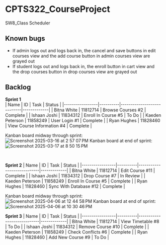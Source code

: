 # CPTS322_CourseProject
SW8_Class Scheduler

## Known bugs
- If admin logs out and logs back in, the cancel and save buttons in edit courses view and the add course button in admin courses view are grayed out
- If student logs out and logs back in, the enroll button in cart view and the drop courses button in drop courses view are grayed out

## Backlog

**Sprint 1**  
| Name            | ID       | Task                       | Status      |
|-----------------|----------|----------------------------|-------------|
| Bitna White     | 11812714 | Browse Courses #2          | Complete    |
| Ishaan Joshi    | 11834312 | Enroll In Course #5        | To Do       |
| Kaeden Peterson | 11858249 | User Login #1              | Complete    |
| Ryan Hughes     | 11828460 | View Course Information #4 | Complete    |  

Kanban board midway through sprint:
![Screenshot 2025-03-16 at 2 57 07 PM](https://github.com/user-attachments/assets/953b905a-7dd7-447f-bd2e-1319a03457ed)
Kanban board at end of sprint:
![Screenshot 2025-03-17 at 8 50 15 PM](https://github.com/user-attachments/assets/47c85dfa-da12-41d6-9baa-933d6309500c)

<br>

**Sprint 2**
| Name            | ID       | Task                       | Status      |
|-----------------|----------|----------------------------|-------------|
| Bitna White     | 11812714 | Edit Course #11            | Complete    |
| Ishaan Joshi    | 11834312 | Drop Course #7             | In Review   |
| Kaeden Peterson | 11858249 | Enroll In Course #5        | Complete    |
| Ryan Hughes     | 11828460 | Sync With Database #12     | Complete    |

Kanban board midway through sprint:
![Screenshot 2025-04-06 at 12 44 58 PM](https://github.com/user-attachments/assets/5bc6c307-4664-4238-b5e3-d8fea94152fe)
Kanban board at end of sprint:
![Screenshot 2025-04-06 at 10 30 46 PM](https://github.com/user-attachments/assets/c9364baa-ef3b-40b0-9a3c-7c4af292600e)

**Sprint 3**
| Name            | ID       | Task                       | Status      |
|-----------------|----------|----------------------------|-------------|
| Bitna White     | 11812714 | View Timetable #8          | To Do       |
| Ishaan Joshi    | 11834312 | Remove Course #10          | Complete    |
| Kaeden Peterson | 11858249 | Check Conflicts #6         | Complete    |
| Ryan Hughes     | 11828460 | Add New Course #9          | To Do       |
